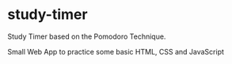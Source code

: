 # study-timer
Study Timer based on the Pomodoro Technique.

Small Web App to practice some basic HTML, CSS and JavaScript
